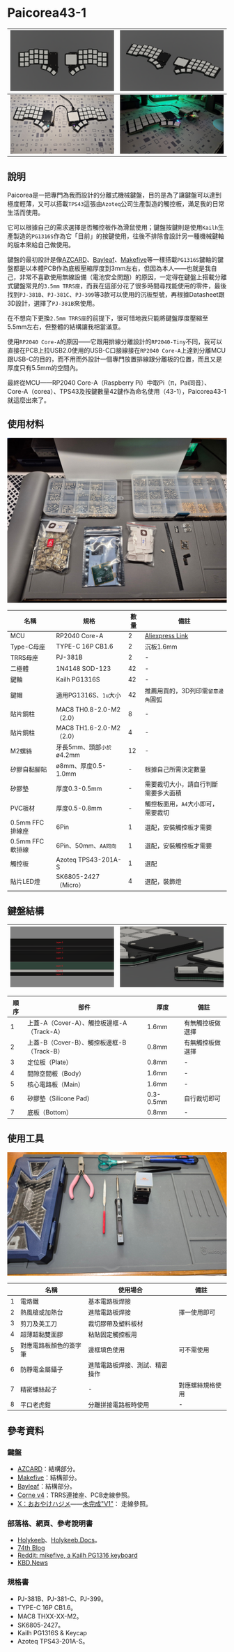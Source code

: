 # Paicorea43-1

|![](pic/info1.png)|![](pic/info2.png)|
|--|--|
|![Keyboard1](pic/pic1.jpg)|![Keyboard2](pic/pic2.jpg)|

## 說明

Paicorea是一把專門為我而設計的分離式機械鍵盤，目的是為了讓鍵盤可以達到極度輕薄，又可以搭載`TPS43`這張由`Azoteq`公司生產製造的觸控板，滿足我的日常生活而使用。

它可以根據自己的需求選擇是否觸控板作為滑鼠使用；鍵盤按鍵則是使用`Kailh`生產製造的`PG1316S`作為它「目前」的按鍵使用，往後不排除會設計另一種機械鍵軸的版本來給自己做使用。

鍵盤的最初設計是像[AZCARD](https://github.com/palette-system/azcard)、[Bayleaf](https://kbd.news/Bayleaf-2610.html)、[Makefive](https://github.com/mikeholscher/zmk-config-mikefive)等一樣搭載`PG1316S`鍵軸的鍵盤都是以本體PCB作為底板壓縮厚度到3mm左右，但因為本人——也就是我自己，非常不喜歡使用無線設備（電池安全問題）的原因，一定得在鍵盤上搭載分離式鍵盤常見的`3.5mm TRRS座`，而我在這部分花了很多時間尋找能使用的零件，最後找到`PJ-381B`、`PJ-381C`、`PJ-399`等3款可以使用的沉板型號，再根據Datasheet跟3D設計，選擇了`PJ-381B`來使用。

在不想向下更換`2.5mm TRRS座`的前提下，很可惜地我只能將鍵盤厚度壓縮至5.5mm左右，但整體的結構讓我相當滿意。

使用`RP2040 Core-A`的原因——它跟用排線分離設計的`RP2040-Tiny`不同，我可以直接在PCB上拉USB2.0使用的USB-C口接線接在`RP2040 Core-A`上達到分離MCU跟USB-C的目的，而不用而外設計一個專門放置排線跟分離板的位置，而且又是厚度只有5.5mm的空間內。

最終從MCU——RP2040 Core-A（Raspberry Pi）中取Pi（π，Pai同音）、Core-A（corea）、TPS43及按鍵數量42鍵作為命名使用（43-1），Paicorea43-1就這麼出來了。

## 使用材料

![List](pic/pic3.jpg)

|名稱|規格|數量|備註|
|--|--|--|--|
|MCU|RP2040 Core-A|2|[Aliexpress Link](https://es.aliexpress.com/item/1005006101790601.html?channel=twinner)|
|Type-C母座|TYPE-C 16P CB1.6|2|沉板1.6mm|
|TRRS母座|PJ-381B|2|-|
|二極體|1N4148 SOD-123|42|-|
|鍵軸|Kailh PG1316S|42|-|
|鍵帽|適用PG1316S、`1u`大小|42|推薦用買的，3D列印需`留意邊角`圓弧|
|貼片銅柱|MAC8 TH0.8-2.0-M2（2.0）|8|-|
|貼片銅柱|MAC8 TH1.6-2.0-M2（2.0）|4|-|
|M2螺絲|牙長5mm、頭部`小於`ø4.2mm|12|-|
|矽膠自黏腳貼|ø8mm、厚度0.5-1.0mm|-|根據自己所需決定數量|
|矽膠墊|厚度0.3-0.5mm|-|需要裁切大小，請自行判斷需要多大面積|
|PVC板材|厚度0.5-0.8mm|-|觸控板面用，`A4`大小即可，需要裁切|
|0.5mm FFC排線座|6Pin|1|選配，安裝觸控板才需要|
|0.5mm FFC軟排線|6Pin、50mm、`AA同向`|1|選配，安裝觸控板才需要|
|觸控板|Azoteq TPS43-201A-S|1|選配|
|貼片LED燈|SK6805-2427（Micro）|4|選配，裝飾燈|

## 鍵盤結構

|![](pic/info3.png)|![](pic/info4.png)|
|--|--|

|順序|部件|厚度|備註|
|--|--|--|--|
|1|上蓋-A（Cover-A）、觸控板邊框-A（Track-A）|1.6mm|有無觸控板做選擇|
|2|上蓋-B（Cover-B）、觸控板邊框-B（Track-B）|0.8mm|有無觸控板做選擇|
|3|定位板（Plate）|0.8mm|-|
|4|間隙空間板（Body）|1.6mm|-|
|5|核心電路板（Main）|1.6mm|-|
|6|矽膠墊（Silicone Pad）|0.3-0.5mm|自行裁切即可|
|7|底板（Bottom）|0.8mm|-|

## 使用工具

![Tools](pic/pic4.jpg)

||名稱|使用場合|備註|
|--|--|--|--|
|1|電烙鐵|基本電路板焊接||
|2|熱風槍或加熱台|進階電路板焊接|擇一使用即可|
|3|剪刀及美工刀|裁切膠帶及塑料板材||
|4|超薄超黏雙面膠|粘貼固定觸控板用||
|5|對應電路板顏色的簽字筆|邊框填色使用|可不需使用|
|6|防靜電金屬鑷子|進階電路板焊接、測試、精密操作||
|7|精密螺絲起子|-|對應螺絲規格使用|
|8|平口老虎鉗|分離拼接電路板時使用|-|

## 參考資料

### 鍵盤
- [AZCARD](https://github.com/palette-system/azcard)：結構部分。
- [Makefive](https://github.com/mikeholscher/zmk-config-mikefive)：結構部分。
- [Bayleaf](https://kbd.news/Bayleaf-2610.html)：結構部分。
- [Corne v4](https://github.com/foostan/crkbd)：TRRS連接座、PCB走線參照。
- [X：おおやけハジメ](https://x.com/digitarhythm)——[未完成"V1"](https://x.com/digitarhythm/status/1908885665695363132)：
走線參照。

### 部落格、網頁、參考說明書
- [Holykeeb](https://holykeebs.com/)、[Holykeeb.Docs](https://docs.holykeebs.com/guides/touchpad-module/)。
- [74th Blog](https://74th.hateblo.jp/entry/testing-TPS43-201A-S)
- [Reddit: mikefive, a Kailh PG1316 keyboard](https://www.reddit.com/r/ErgoMechKeyboards/comments/1cfg3vr/mikefive_a_kailh_pg1316_keyboard/)
- [KBD.News](https://kbd.news/)

### 規格書
- PJ-381B、PJ-381-C、PJ-399。
- TYPE-C 16P CB1.6。
- MAC8 THXX-XX-M2。
- SK6805-2427。
- Kailh PG1316S & Keycap
- Azoteq TPS43-201A-S。
